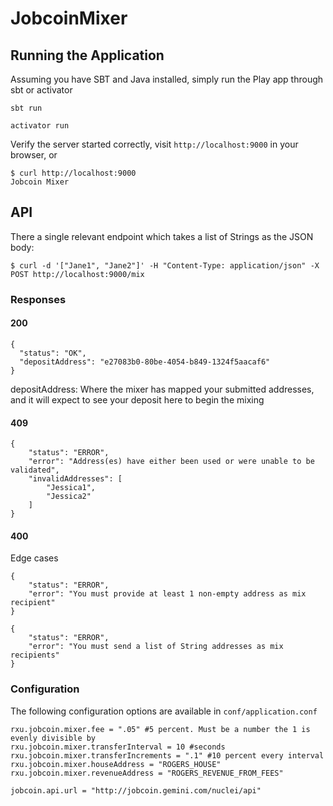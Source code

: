 # JobcoinMixer

## Running the Application
Assuming you have SBT and Java installed, simply run the Play app through sbt or activator

`sbt run`

`activator run`

Verify the server started correctly, visit `http://localhost:9000` in your browser, or

```
$ curl http://localhost:9000
Jobcoin Mixer
```

## API
There a single relevant endpoint which takes a list of Strings as the JSON body:

```
$ curl -d '["Jane1", "Jane2"]' -H "Content-Type: application/json" -X POST http://localhost:9000/mix
```

### Responses
#### 200
```
{
  "status": "OK",
  "depositAddress": "e27083b0-80be-4054-b849-1324f5aacaf6"
}
```
depositAddress: Where the mixer has mapped your submitted addresses, and it will expect to see your deposit here to begin the mixing

#### 409
```
{
    "status": "ERROR",
    "error": "Address(es) have either been used or were unable to be validated",
    "invalidAddresses": [
        "Jessica1",
        "Jessica2"
    ]
}
```

#### 400
Edge cases
```
{
    "status": "ERROR",
    "error": "You must provide at least 1 non-empty address as mix recipient"
}
```

```
{
    "status": "ERROR",
    "error": "You must send a list of String addresses as mix recipients"
}
```

### Configuration
The following configuration options are available in `conf/application.conf`
```
rxu.jobcoin.mixer.fee = ".05" #5 percent. Must be a number the 1 is evenly divisible by
rxu.jobcoin.mixer.transferInterval = 10 #seconds
rxu.jobcoin.mixer.transferIncrements = ".1" #10 percent every interval
rxu.jobcoin.mixer.houseAddress = "ROGERS_HOUSE"
rxu.jobcoin.mixer.revenueAddress = "ROGERS_REVENUE_FROM_FEES"

jobcoin.api.url = "http://jobcoin.gemini.com/nuclei/api"
```
